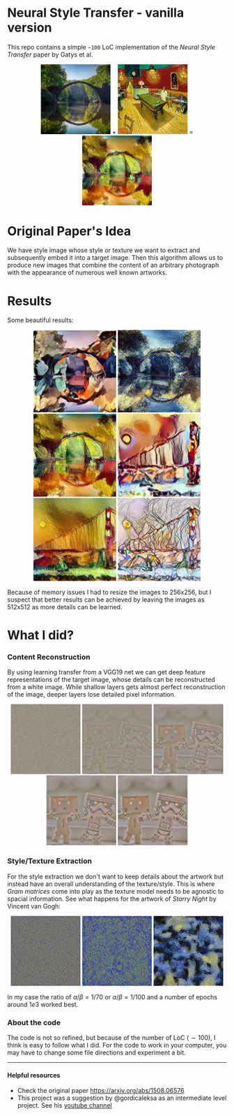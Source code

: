 # Neural Style Transfer - vanilla version

This repo contains a simple `~100` LoC implementation of the _Neural Style Transfer_ paper by Gatys et al. 

<p align="center">
  <img src="data/content/green_bridge.jpg" width="160"/> + 
  <img src="data/style/vg_la_cafe.jpg" width="160"/> = 
  <img src="results/bridge_exp3.jpg" width="160"/>
</p>



# Original Paper's Idea
We have style image whose style or texture we want to extract and subsequently embed it into a target image. Then this algorithm allows us to produce new images that combine the content of an arbitrary photograph with the appearance of numerous well known artworks.

# Results
Some beautiful results:
<p align="center">
<img src="results/bridge_exp1.jpg" width="190px">
<img src="results/bridge_exp2.jpg" width="190px">
<img src="results/bridge_exp3.jpg" width="190px">

<img src="results/golden1.jpg" width="190px">
<img src="results/golden2.jpg" width="190px">
<img src="results/golden3.jpg" width="190px">
</p>
Because of memory issues I had to resize the images to 256x256, but I suspect that better results can be achieved by leaving the images as 512x512 as more details can be learned.

# What I did? 
### Content Reconstruction
By using learning transfer from a VGG19 net we can get deep feature representations of the target image, whose details can be reconstructed from a white image. While shallow layers gets almost perfect reconstruction of the image, deeper layers lose detailed pixel information.
<p align="center">
<img src="results/results_content/robot0.jpg" width="160px">
<img src="results/results_content/robot200.jpg" width="160px">
<img src="results/results_content/robot400.jpg" width="160px">
<img src="results/results_content/robot600.jpg" width="160px">
<img src="results/results_content/robot800.jpg" width="160px">
</p>

### Style/Texture Extraction
For the style extraction we don't want to keep details about the artwork but instead have an overall understanding of the texture/style. This is where _Gram matrices_ come into play as the texture model needs to be agnostic to spacial information. See what happens for the artwork of _Starry Night_ by Vincent van Gogh:
<p align="center">
<img src="results/results_style/night1.jpg" width="160px">
<img src="results/results_style/night2.jpg" width="160px">
<img src="results/results_style/night3.jpg" width="160px">
</p>

In my case the ratio of $\alpha/\beta=1/70$ or $\alpha/\beta=1/100$ and a number of epochs around $1e3$ worked best. 

### About the code
The code is not so refined, but because of the number of LoC ($\sim 100$), I think is easy to follow what I did. For the code to work in your computer, you may have to change some file directions and experiment a bit.

---
#### Helpful resources

- Check the original paper https://arxiv.org/abs/1508.06576
- This project was a suggestion by @gordicaleksa as an intermediate level project. See his [youtube channel](https://www.youtube.com/watch?v=S78LQebx6jo&pp=ygUdYWxla3NhIGdvcmRpYyBzdHlsZSB0cmFuc2ZlciA%3D)
